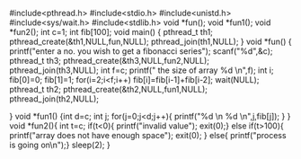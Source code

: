 #include<pthread.h>
#include<stdio.h>
#include<unistd.h>
#include<sys/wait.h>
#include<stdlib.h>
void *fun();
void *fun1();
void *fun2();
int c=1;
int fib[100];
void main()
{
pthread_t th1;
pthread_create(&th1,NULL,fun,NULL);
pthread_join(th1,NULL);
}
void *fun()
{
printf("enter a no. you wish to get a fibonacci series");
scanf("%d",&c);
pthread_t th3;
pthread_create(&th3,NULL,fun2,NULL);
pthread_join(th3,NULL);
int f=c;
printf(" the size of array %d \n",f);
int i;
fib[0]=0;
fib[1]=1;
for(i=2;i<f;i++)
fib[i]=fib[i-1]+fib[i-2];
wait(NULL);
pthread_t th2;
pthread_create(&th2,NULL,fun1,NULL);
pthread_join(th2,NULL);

}
void *fun1()
{int d=c;
int j;
for(j=0;j<d;j++){
printf("%d \n  %d  \n",j,fib[j]);
}
}
void *fun2(){
int t=c;
if(t<0){
printf("invalid value");
exit(0);}
else if(t>100){
printf("array does not have enough space");
exit(0);
}
else{
printf("process is going on\n");}
sleep(2);
}
